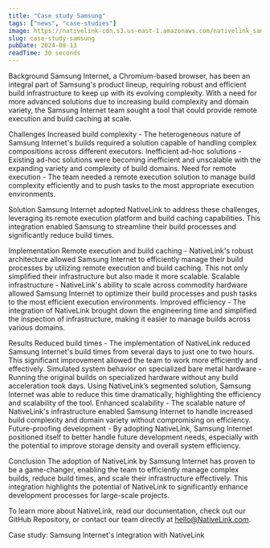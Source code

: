 ```yaml
---
title: "Case study Samsung"
tags: ["news", "case-studies"]
image: https://nativelink-cdn.s3.us-east-1.amazonaws.com/nativelink_samsung.webp
slug: case-study-samsung
pubDate: 2024-08-13
readTime: 30 seconds
---
```

Background
Samsung Internet, a Chromium-based browser, has been an integral part of
Samsung's product lineup, requiring robust and efficient build infrastructure
to keep up with its evolving complexity. With a need for more advanced
solutions due to increasing build complexity and domain variety, the Samsung
Internet team sought a tool that could provide remote execution and build
caching at scale.


Challenges
Increased build complexity - The heterogeneous nature of Samsung Internet's
builds required a solution capable of handling complex compositions across
different executors.
Inefficient ad-hoc solutions - Existing ad-hoc solutions were becoming
inefficient and unscalable with the expanding variety and complexity of build
domains.
Need for remote execution - The team needed a remote execution solution to
manage build complexity efficiently and to push tasks to the most appropriate
execution environments.

Solution
Samsung Internet adopted NativeLink to address these challenges, leveraging
its remote execution platform and build caching capabilities. This
integration enabled Samsung to streamline their build processes and
significantly reduce build times.


Implementation
Remote execution and build caching - NativeLink's robust architecture allowed
Samsung Internet to efficiently manage their build processes by utilizing
remote execution and build caching. This not only simplified their
infrastructure but also made it more scalable.
Scalable infrastructure - NativeLink's ability to scale across commodity
hardware allowed Samsung Internet to optimize their build processes and push
tasks to the most efficient execution environments.
Improved efficiency - The integration of NativeLink brought down the
engineering time and simplified the inspection of infrastructure, making it
easier to manage builds across various domains.

Results
Reduced build times - The implementation of NativeLink reduced Samsung
Internet's build times from several days to just one to two hours. This
significant improvement allowed the team to work more efficiently and
effectively.
Simulated system behavior on specialized bare metal hardware - Running the
original builds on specialized hardware without any build acceleration took
days. Using NativeLink’s segmented solution, Samsung Internet was able to
reduce this time dramatically, highlighting the efficiency and scalability of
the tool.
Enhanced scalability - The scalable nature of NativeLink's infrastructure
enabled Samsung Internet to handle increased build complexity and domain
variety without compromising on efficiency.
Future-proofing development - By adopting NativeLink, Samsung Internet
positioned itself to better handle future development needs, especially with
the potential to improve storage density and overall system efficiency.

Conclusion
The adoption of NativeLink by Samsung Internet has proven to be a
game-changer, enabling the team to efficiently manage complex builds, reduce
build times, and scale their infrastructure effectively. This integration
highlights the potential of NativeLink to significantly enhance development
processes for large-scale projects.


To learn more about NativeLink, read our documentation, check out our GitHub
Repository, or contact our team directly at hello@NativeLink.com.

Case study: Samsung Internet's integration with NativeLink
